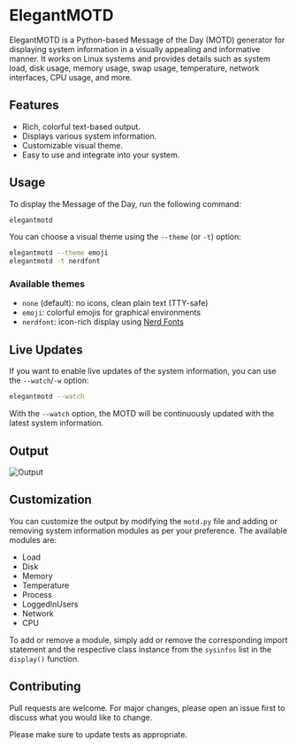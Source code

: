 # ElegantMOTD

ElegantMOTD is a Python-based Message of the Day (MOTD) generator for displaying system information in a visually
appealing and informative manner. It works on Linux systems and provides details such as system load, disk usage, memory
usage, swap usage, temperature, network interfaces, CPU usage, and more.

## Features

- Rich, colorful text-based output.
- Displays various system information.
- Customizable visual theme.
- Easy to use and integrate into your system.

## Usage

To display the Message of the Day, run the following command:

```bash
elegantmotd
```

You can choose a visual theme using the `--theme` (or `-t`) option:

```bash
elegantmotd --theme emoji
elegantmotd -t nerdfont
```

### Available themes

- `none` (default): no icons, clean plain text (TTY-safe)
- `emoji`: colorful emojis for graphical environments
- `nerdfont`: icon-rich display using [Nerd Fonts](https://www.nerdfonts.com)

## Live Updates

If you want to enable live updates of the system information, you can use the `--watch`/`-w` option:

```bash
elegantmotd --watch
```

With the `--watch` option, the MOTD will be continuously updated with the latest system information.

## Output

![Output](resources/output.png)

## Customization

You can customize the output by modifying the `motd.py` file and adding or removing system information modules as per
your preference. The available modules are:

- Load
- Disk
- Memory
- Temperature
- Process
- LoggedInUsers
- Network
- CPU

To add or remove a module, simply add or remove the corresponding import statement and the respective class instance
from the `sysinfos` list in the `display()` function.

## Contributing

Pull requests are welcome. For major changes, please open an issue first to discuss what you would like to change.

Please make sure to update tests as appropriate.
